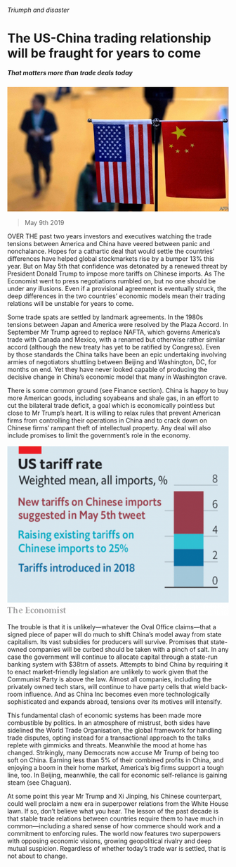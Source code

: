 ###### Triumph and disaster

# The US-China trading relationship will be fraught for years to come 

##### That matters more than trade deals today 

![image](images/20190511_ldp501.jpg) 

> May 9th 2019 

OVER THE past two years investors and executives watching the trade tensions between America and China have veered between panic and nonchalance. Hopes for a cathartic deal that would settle the countries’ differences have helped global stockmarkets rise by a bumper 13% this year. But on May 5th that confidence was detonated by a renewed threat by President Donald Trump to impose more tariffs on Chinese imports. As The Economist went to press negotiations rumbled on, but no one should be under any illusions. Even if a provisional agreement is eventually struck, the deep differences in the two countries’ economic models mean their trading relations will be unstable for years to come. 

Some trade spats are settled by landmark agreements. In the 1980s tensions between Japan and America were resolved by the Plaza Accord. In September Mr Trump agreed to replace NAFTA, which governs America’s trade with Canada and Mexico, with a renamed but otherwise rather similar accord (although the new treaty has yet to be ratified by Congress). Even by those standards the China talks have been an epic undertaking involving armies of negotiators shuttling between Beijing and Washington, DC, for months on end. Yet they have never looked capable of producing the decisive change in China’s economic model that many in Washington crave. 

There is some common ground (see Finance section). China is happy to buy more American goods, including soyabeans and shale gas, in an effort to cut the bilateral trade deficit, a goal which is economically pointless but close to Mr Trump’s heart. It is willing to relax rules that prevent American firms from controlling their operations in China and to crack down on Chinese firms’ rampant theft of intellectual property. Any deal will also include promises to limit the government’s role in the economy. 

![image](images/20190511_LDC111.png) 

The trouble is that it is unlikely—whatever the Oval Office claims—that a signed piece of paper will do much to shift China’s model away from state capitalism. Its vast subsidies for producers will survive. Promises that state-owned companies will be curbed should be taken with a pinch of salt. In any case the government will continue to allocate capital through a state-run banking system with $38trn of assets. Attempts to bind China by requiring it to enact market-friendly legislation are unlikely to work given that the Communist Party is above the law. Almost all companies, including the privately owned tech stars, will continue to have party cells that wield back-room influence. And as China Inc becomes even more technologically sophisticated and expands abroad, tensions over its motives will intensify. 

This fundamental clash of economic systems has been made more combustible by politics. In an atmosphere of mistrust, both sides have sidelined the World Trade Organisation, the global framework for handling trade disputes, opting instead for a transactional approach to the talks replete with gimmicks and threats. Meanwhile the mood at home has changed. Strikingly, many Democrats now accuse Mr Trump of being too soft on China. Earning less than 5% of their combined profits in China, and enjoying a boom in their home market, America’s big firms support a tough line, too. In Beijing, meanwhile, the call for economic self-reliance is gaining steam (see Chaguan). 

At some point this year Mr Trump and Xi Jinping, his Chinese counterpart, could well proclaim a new era in superpower relations from the White House lawn. If so, don’t believe what you hear. The lesson of the past decade is that stable trade relations between countries require them to have much in common—including a shared sense of how commerce should work and a commitment to enforcing rules. The world now features two superpowers with opposing economic visions, growing geopolitical rivalry and deep mutual suspicion. Regardless of whether today’s trade war is settled, that is not about to change. 

